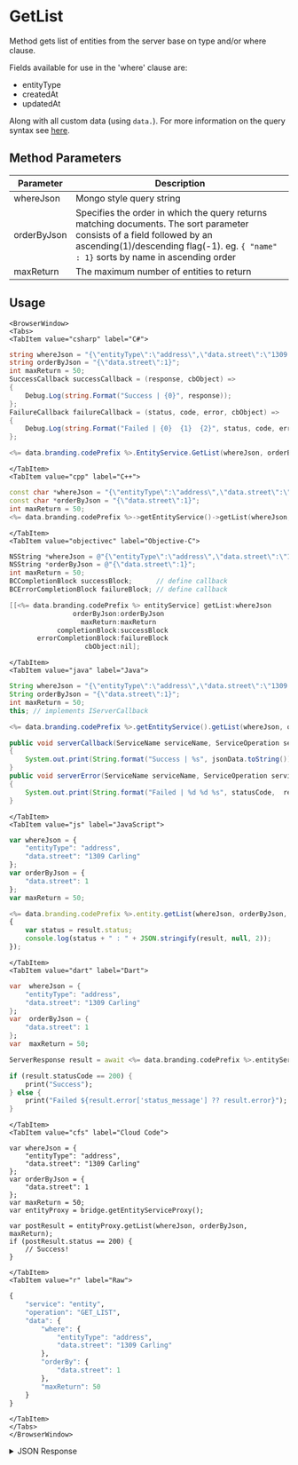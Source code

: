 # GetList

Method gets list of entities from the server base on type and/or where clause.

Fields available for use in the 'where' clause are:

 - entityType
 - createdAt
 - updatedAt

 Along with all custom data (using `data.`).  For more information on the query syntax see [here](/api/appendix/mongodbwherequeries).

<PartialServop service_name="entity" operation_name="GET_LIST" />

## Method Parameters
Parameter | Description
--------- | -----------
whereJson | Mongo style query string
orderByJson | Specifies the order in which the query returns matching documents. The sort parameter consists of a field followed by an ascending(1)/descending flag(-1). eg. `{ "name" : 1}` sorts by name in ascending order
maxReturn | The maximum number of entities to return

## Usage

```mdx-code-block
<BrowserWindow>
<Tabs>
<TabItem value="csharp" label="C#">
```

```csharp
string whereJson = "{\"entityType\":\"address\",\"data.street\":\"1309 Carling\"}";
string orderByJson = "{\"data.street\":1}";
int maxReturn = 50;
SuccessCallback successCallback = (response, cbObject) =>
{
    Debug.Log(string.Format("Success | {0}", response));
};
FailureCallback failureCallback = (status, code, error, cbObject) =>
{
    Debug.Log(string.Format("Failed | {0}  {1}  {2}", status, code, error));
};

<%= data.branding.codePrefix %>.EntityService.GetList(whereJson, orderByJson, maxReturn, successCallback, failureCallback);
```

```mdx-code-block
</TabItem>
<TabItem value="cpp" label="C++">
```

```cpp
const char *whereJson = "{\"entityType\":\"address\",\"data.street\":\"1309 Carling\"}";
const char *orderByJson = "{\"data.street\":1}";
int maxReturn = 50;
<%= data.branding.codePrefix %>->getEntityService()->getList(whereJson, orderByJson, maxReturn, this);
```

```mdx-code-block
</TabItem>
<TabItem value="objectivec" label="Objective-C">
```

```objectivec
NSString *whereJson = @"{\"entityType\":\"address\",\"data.street\":\"1309 Carling\"}";
NSString *orderByJson = @"{\"data.street\":1}";
int maxReturn = 50;
BCCompletionBlock successBlock;      // define callback
BCErrorCompletionBlock failureBlock; // define callback

[[<%= data.branding.codePrefix %> entityService] getList:whereJson
                orderByJson:orderByJson
                  maxReturn:maxReturn
            completionBlock:successBlock
       errorCompletionBlock:failureBlock
                   cbObject:nil];
```

```mdx-code-block
</TabItem>
<TabItem value="java" label="Java">
```

```java
String whereJson = "{\"entityType\":\"address\",\"data.street\":\"1309 Carling\"}";
String orderByJson = "{\"data.street\":1}";
int maxReturn = 50;
this; // implements IServerCallback

<%= data.branding.codePrefix %>.getEntityService().getList(whereJson, orderByJson, maxReturn, this);

public void serverCallback(ServiceName serviceName, ServiceOperation serviceOperation, JSONObject jsonData)
{
    System.out.print(String.format("Success | %s", jsonData.toString()));
}
public void serverError(ServiceName serviceName, ServiceOperation serviceOperation, int statusCode, int reasonCode, String jsonError)
{
    System.out.print(String.format("Failed | %d %d %s", statusCode,  reasonCode, jsonError.toString()));
}
```

```mdx-code-block
</TabItem>
<TabItem value="js" label="JavaScript">
```

```javascript
var whereJson = {
    "entityType": "address",
    "data.street": "1309 Carling"
};
var orderByJson = {
    "data.street": 1
};
var maxReturn = 50;

<%= data.branding.codePrefix %>.entity.getList(whereJson, orderByJson, maxReturn, result =>
{
	var status = result.status;
	console.log(status + " : " + JSON.stringify(result, null, 2));
});
```

```mdx-code-block
</TabItem>
<TabItem value="dart" label="Dart">
```

```dart
var  whereJson = {
    "entityType": "address",
    "data.street": "1309 Carling"
};
var  orderByJson = {
    "data.street": 1
};
var  maxReturn = 50;

ServerResponse result = await <%= data.branding.codePrefix %>.entityService.getList(whereJson:whereJson, orderByJson:orderByJson, maxReturn:maxReturn);

if (result.statusCode == 200) {
    print("Success");
} else {
    print("Failed ${result.error['status_message'] ?? result.error}");
}
```

```mdx-code-block
</TabItem>
<TabItem value="cfs" label="Cloud Code">
```

```cfscript
var whereJson = {
    "entityType": "address",
    "data.street": "1309 Carling"
};
var orderByJson = {
    "data.street": 1
};
var maxReturn = 50;
var entityProxy = bridge.getEntityServiceProxy();

var postResult = entityProxy.getList(whereJson, orderByJson, maxReturn);
if (postResult.status == 200) {
    // Success!
}
```

```mdx-code-block
</TabItem>
<TabItem value="r" label="Raw">
```

```r
{
	"service": "entity",
	"operation": "GET_LIST",
	"data": {
		"where": {
			"entityType": "address",
			"data.street": "1309 Carling"
		},
		"orderBy": {
			"data.street": 1
		},
		"maxReturn": 50
	}
}
```

```mdx-code-block
</TabItem>
</Tabs>
</BrowserWindow>
```

<details>
<summary>JSON Response</summary>

```json
{
	"status": 200,
	"data": {
		"_serverTime": 1637946319239,
		"entityListCount": 1,
		"entityList": [{
			"gameId": "123455",
			"entityId": "a3def0eb-3993-4a95-8fef-27f50a6d0f69",
			"ownerId": "11c9dd4d-9ed1-416d-bd04-5228c1efafac",
			"entityType": "address",
			"version": 1,
			"data": {
				"street": "123 Ave"
			},
			"acl": {
				"other": 1
			},
			"createdAt": 1449870753354,
			"updatedAt": 1449870753354
		}]
	}
}
```
</details>

